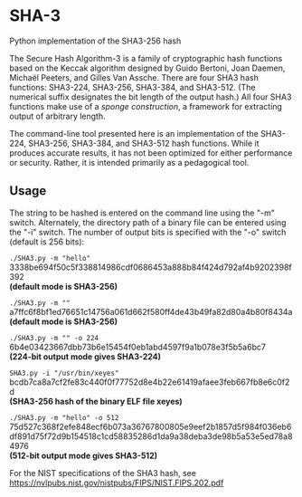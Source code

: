 # SHA-3
Python implementation of the SHA3-256 hash

The Secure Hash Algorithm-3 is a family of cryptographic hash functions based on the Keccak algorithm designed by Guido Bertoni, Joan Daemen, Michaël Peeters, and Gilles Van Assche. There are four SHA3 hash functions: SHA3-224, SHA3-256, SHA3-384, and SHA3-512. (The numerical suffix designates the bit length of the output hash.) All four SHA3 functions make use of a *sponge construction*, a framework for extracting output of arbitrary length.

The command-line tool presented here is an implementation of the SHA3-224, SHA3-256, SHA3-384, and SHA3-512 hash functions. While it produces accurate results, it has not been optimized for either performance or security. Rather, it is intended primarily as a pedagogical tool.   

## Usage
The string to be hashed is entered on the command line using the "-m" switch. Alternately, the directory path of a binary file can be entered using the "-i" switch. The number of output bits is specified with the "-o" switch (default is 256 bits):

`./SHA3.py -m "hello"`</br>
3338be694f50c5f338814986cdf0686453a888b84f424d792af4b9202398f392</br>
**(default mode is SHA3-256)**

`./SHA3.py -m ""`</br>
a7ffc6f8bf1ed76651c14756a061d662f580ff4de43b49fa82d80a4b80f8434a</br> 
**(default mode is SHA3-256)**

`./SHA3.py -m "" -o 224`</br> 
6b4e03423667dbb73b6e15454f0eb1abd4597f9a1b078e3f5b5a6bc7</br> 
**(224-bit output mode gives SHA3-224)**

`SHA3.py -i "/usr/bin/xeyes"`</br>
bcdb7ca8a7cf2fe83c440f0f77752d8e4b22e61419afaee3feb667fb8e6c0f2d</br>
**(SHA3-256 hash of the binary ELF file xeyes)**

`./SHA3.py -m "hello" -o 512`</br>
75d527c368f2efe848ecf6b073a36767800805e9eef2b1857d5f984f036eb6df891d75f72d9b154518c1cd58835286d1da9a38deba3de98b5a53e5ed78a84976</br> 
**(512-bit output mode gives SHA3-512)**

For the NIST specifications of the SHA3 hash, see https://nvlpubs.nist.gov/nistpubs/FIPS/NIST.FIPS.202.pdf
